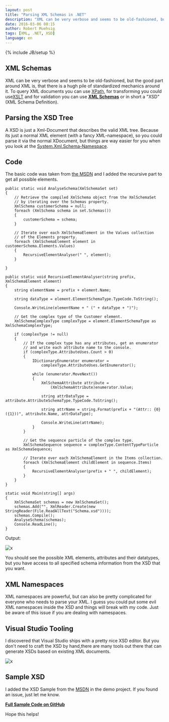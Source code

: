 ```yaml
---
layout: post
title: "Parsing XML Schemas in .NET"
description: "XML can be very verbose and seems to be old-fashioned, but the good part around XML is, that there is a hugh pile of standardized mechanics around it. In this blogpost I will show you how to parse an XSD from code."
date: 2016-03-06 08:15
author: Robert Muehsig
tags: [XML, .NET, XSD]
language: en
---
```

{% include JB/setup %}

## XML Schemas

XML can be very verbose and seems to be old-fashioned, but the good part around XML is, that there is a hugh pile of standardized mechanics around it. 
To query XML documents you can use [XPath](https://en.wikipedia.org/wiki/XPath), for transforming you could use[XSLT](https://en.wikipedia.org/wiki/XSLT) and for validation you can use __[XML Schemas](https://en.wikipedia.org/wiki/XML_Schema_(W3C))__ or in short a "XSD" (XML Schema Definition).

## Parsing the XSD Tree

A XSD is just a Xml-Document that describes the valid XML tree. Because its just a normal XML element (with a fancy XML-namespace), so you could parse it via the normal XDocument, but things are way easier for you when you look at the [System.Xml.Schema-Namespace](https://msdn.microsoft.com/de-de/library/system.xml.schema(v=vs.110).aspx).

## Code

The basic code was taken from [the MSDN](https://msdn.microsoft.com/en-us/library/ms255932(v=vs.110).aspx) and I added the recursive part to get all possible elements.

	public static void AnalyseSchema(XmlSchemaSet set)
    {
        // Retrieve the compiled XmlSchema object from the XmlSchemaSet
        // by iterating over the Schemas property.
        XmlSchema customerSchema = null;
        foreach (XmlSchema schema in set.Schemas())
        {
            customerSchema = schema;
        }

        // Iterate over each XmlSchemaElement in the Values collection
        // of the Elements property.
        foreach (XmlSchemaElement element in customerSchema.Elements.Values)
        {
            RecursiveElementAnalyser(" ", element);
        }

    }

    public static void RecursiveElementAnalyser(string prefix, XmlSchemaElement element)
    {
        string elementName = prefix + element.Name;

        string dataType = element.ElementSchemaType.TypeCode.ToString();

        Console.WriteLine(elementName + " (" + dataType + ")");

        // Get the complex type of the Customer element.
        XmlSchemaComplexType complexType = element.ElementSchemaType as XmlSchemaComplexType;

        if (complexType != null)
        {
            // If the complex type has any attributes, get an enumerator 
            // and write each attribute name to the console.
            if (complexType.AttributeUses.Count > 0)
            {
                IDictionaryEnumerator enumerator =
                    complexType.AttributeUses.GetEnumerator();

                while (enumerator.MoveNext())
                {
                    XmlSchemaAttribute attribute =
                        (XmlSchemaAttribute)enumerator.Value;

                    string attrDataType = attribute.AttributeSchemaType.TypeCode.ToString();

                    string attrName = string.Format(prefix + "(Attr:: {0}({1}))", attribute.Name, attrDataType);

                    Console.WriteLine(attrName);
                }
            }

            // Get the sequence particle of the complex type.
            XmlSchemaSequence sequence = complexType.ContentTypeParticle as XmlSchemaSequence;

            // Iterate over each XmlSchemaElement in the Items collection.
            foreach (XmlSchemaElement childElement in sequence.Items)
            {
                RecursiveElementAnalyser(prefix + " ", childElement);
            }
        }
    }

    static void Main(string[] args)
    {
        XmlSchemaSet schemas = new XmlSchemaSet();
        schemas.Add("", XmlReader.Create(new StringReader(File.ReadAllText("Schema.xsd"))));
        schemas.Compile();
        AnalyseSchema(schemas);
        Console.ReadLine();
    }

Output:

![x]({{BASE_PATH}}/assets/md-images/2016-03-06/xsd.png "XSD Tree from Code")

You should see the possible XML elements, attributes and their datatypes, but you have access to all specified schema information from the XSD that you want.

## XML Namespaces

XML namespaces are powerful, but can also be pretty complicated for everyone who needs to parse your XML. I guess you could put some evil XML namespaces inside the XSD and things will break with my code. 
Just be aware of this issue if you are dealing with namespaces.

## Visual Studio Tooling

I discovered that Visual Studio ships with a pretty nice XSD editor. But you don't need to craft the XSD by hand,there are many tools out there that can generate XSDs based on existing XML documents.

![x]({{BASE_PATH}}/assets/md-images/2016-03-06/vs.png "Visual Studio XSD Tree")

## Sample XSD

I added the XSD Sample from the [MSDN](https://msdn.microsoft.com/en-us/library/bb675181.aspx) in the demo project. If you found an issue, just let me know.

__[Full Sample Code on GitHub](https://github.com/Code-Inside/Samples/tree/master/2016/XsdParser)__
	
Hope this helps!
